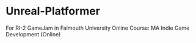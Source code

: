 # Unreal-Platformer
For RI-2 GameJam in Falmouth University Online Course: MA Indie Game Development (Online)
